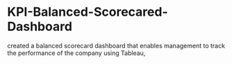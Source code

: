 # KPI-Balanced-Scorecared-Dashboard
created a balanced scorecard dashboard that enables management to track the performance of the company using Tableau,
